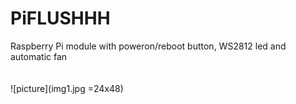 # PiFLUSHHH
Raspberry Pi module with poweron/reboot button, WS2812 led and automatic fan
<br/>
<br/>
<br/>
![picture](img1.jpg =24x48)
